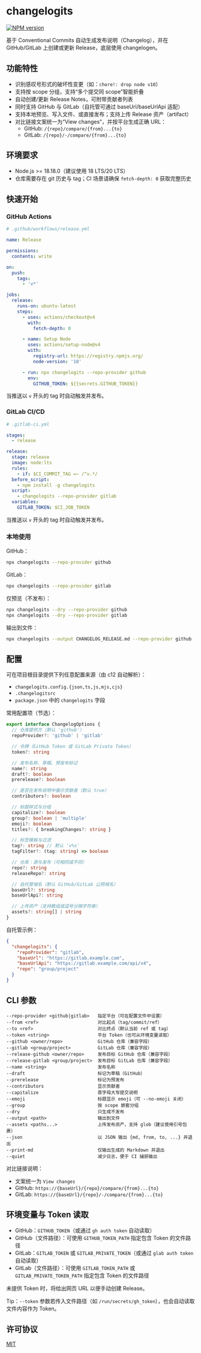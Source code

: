 # changelogits

[![NPM version](https://img.shields.io/npm/v/changelogits?color=a1b858&label=)](https://www.npmjs.com/package/changelogits)

基于 Conventional Commits 自动生成发布说明（Changelog），并在 GitHub/GitLab 上创建或更新 Release，底层使用 changelogen。

## 功能特性

- 识别感叹号形式的破坏性变更（如：`chore!: drop node v10`）
- 支持按 scope 分组，支持“多个提交同 scope”智能折叠
- 自动创建/更新 Release Notes，可附带贡献者列表
- 同时支持 GitHub 与 GitLab（自托管可通过 baseUrl/baseUrlApi 适配）
- 支持本地预览、写入文件、或直接发布；支持上传 Release 资产（artifact）
- 对比链接文案统一为“View changes”，并按平台生成正确 URL：
  - GitHub: `/{repo}/compare/{from}...{to}`
  - GitLab: `/{repo}/-/compare/{from}...{to}`

## 环境要求

- Node.js >= 18.18.0（建议使用 18 LTS/20 LTS）
- 仓库需要存在 git 历史与 tag；CI 场景请确保 `fetch-depth: 0` 获取完整历史

## 快速开始

### GitHub Actions

```yml
# .github/workflows/release.yml

name: Release

permissions:
  contents: write

on:
  push:
    tags:
      - 'v*'

jobs:
  release:
    runs-on: ubuntu-latest
    steps:
      - uses: actions/checkout@v4
        with:
          fetch-depth: 0

      - name: Setup Node
        uses: actions/setup-node@v4
        with:
          registry-url: https://registry.npmjs.org/
          node-version: '18'

      - run: npx changelogits --repo-provider github
        env:
          GITHUB_TOKEN: ${{secrets.GITHUB_TOKEN}}
```

当推送以 `v` 开头的 tag 时自动触发并发布。

### GitLab CI/CD

```yml
# .gitlab-ci.yml

stages:
  - release

release:
  stage: release
  image: node:lts
  rules:
    - if: $CI_COMMIT_TAG =~ /^v.*/
  before_script:
    - npm install -g changelogits
  script:
    - changelogits --repo-provider gitlab
  variables:
    GITLAB_TOKEN: $CI_JOB_TOKEN
```

当推送以 `v` 开头的 tag 时自动触发并发布。

### 本地使用

GitHub：

```bash
npx changelogits --repo-provider github
```

GitLab：

```bash
npx changelogits --repo-provider gitlab
```

仅预览（不发布）：

```bash
npx changelogits --dry --repo-provider github
npx changelogits --dry --repo-provider gitlab
```

输出到文件：

```bash
npx changelogits --output CHANGELOG_RELEASE.md --repo-provider github
```

## 配置

可在项目根目录提供下列任意配置来源（由 c12 自动解析）：

- `changelogits.config.{json,ts,js,mjs,cjs}`
- `.changelogitsrc`
- `package.json` 中的 `changelogits` 字段

常用配置项（节选）：

```ts
export interface ChangelogOptions {
  // 仓库提供方（默认 'github'）
  repoProvider?: 'github' | 'gitlab'

  // 令牌（GitHub Token 或 GitLab Private Token）
  token?: string

  // 发布名称、草稿、预发布标记
  name?: string
  draft?: boolean
  prerelease?: boolean

  // 是否在发布说明中展示贡献者（默认 true）
  contributors?: boolean

  // 标题样式与分组
  capitalize?: boolean
  group?: boolean | 'multiple'
  emoji?: boolean
  titles?: { breakingChanges?: string }

  // 标签模板与过滤
  tag?: string // 默认 'v%s'
  tagFilter?: (tag: string) => boolean

  // 仓库：源与发布（可相同或不同）
  repo?: string
  releaseRepo?: string

  // 自托管域名（默认 GitHub/GitLab 公网域名）
  baseUrl?: string
  baseUrlApi?: string

  // 上传资产（支持数组或逗号分隔字符串）
  assets?: string[] | string
}
```

自托管示例：

```json
{
  "changelogits": {
    "repoProvider": "gitlab",
    "baseUrl": "https://gitlab.example.com",
    "baseUrlApi": "https://gitlab.example.com/api/v4",
    "repo": "group/project"
  }
}
```

## CLI 参数

```text
--repo-provider <github|gitlab>   指定平台（可在配置文件中设置）
--from <ref>                      对比起点（tag/commit/ref）
--to <ref>                        对比终点（默认当前 ref 或 tag）
--token <string>                  平台 Token（也可从环境变量读取）
--github <owner/repo>             GitHub 仓库（兼容字段）
--gitlab <group/project>          GitLab 仓库（兼容字段）
--release-github <owner/repo>     发布目标 GitHub 仓库（兼容字段）
--release-gitlab <group/project>  发布目标 GitLab 仓库（兼容字段）
--name <string>                   发布名称
--draft                           标记为草稿（GitHub）
--prerelease                      标记为预发布
--contributors                    显示贡献者
--capitalize                      首字母大写提交说明
--emoji                           标题显示 emoji（可 --no-emoji 关闭）
--group                           按 scope 嵌套分组
--dry                             只生成不发布
--output <path>                   输出到文件
--assets <paths...>               上传发布资产，支持 glob（建议使用引号包裹）
--json                            以 JSON 输出 {md, from, to, ...} 并退出
--print-md                        仅输出生成的 Markdown 并退出
--quiet                           减少日志，便于 CI 捕获输出
```

对比链接说明：

- 文案统一为 `View changes`
- GitHub: `https://{baseUrl}/{repo}/compare/{from}...{to}`
- GitLab: `https://{baseUrl}/{repo}/-/compare/{from}...{to}`

## 环境变量与 Token 读取

- GitHub：`GITHUB_TOKEN`（或通过 `gh auth token` 自动读取）
- GitHub（文件路径）：可使用 `GITHUB_TOKEN_PATH` 指定包含 Token 的文件路径
- GitLab：`GITLAB_TOKEN` 或 `GITLAB_PRIVATE_TOKEN`（或通过 `glab auth token` 自动读取）
- GitLab（文件路径）：可使用 `GITLAB_TOKEN_PATH` 或 `GITLAB_PRIVATE_TOKEN_PATH` 指定包含 Token 的文件路径

未提供 Token 时，将给出网页 URL 以便手动创建 Release。

Tip：`--token` 参数若传入文件路径（如 `/run/secrets/gh_token`），也会自动读取文件内容作为 Token。

## 许可协议

[MIT](./LICENSE)
